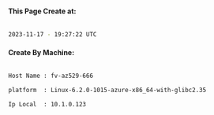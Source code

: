 
   
#### This Page Create at:

```bash

2023-11-17 - 19:27:22 UTC

```

#### Create By Machine:

```bash

Host Name : fv-az529-666

platform  : Linux-6.2.0-1015-azure-x86_64-with-glibc2.35

Ip Local  : 10.1.0.123

```

